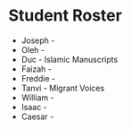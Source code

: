 # Student Roster 

- Joseph - 
- Oleh -
- Duc - Islamic Manuscripts
- Faizah - 
- Freddie - 
- Tanvi - Migrant Voices
- William - 
- Isaac -
- Caesar - 